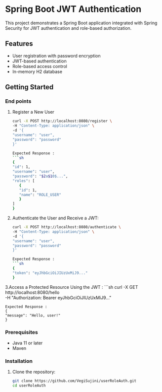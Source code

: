 # Spring Boot JWT Authentication

This project demonstrates a Spring Boot application integrated with Spring Security for JWT authentication and role-based authorization.

## Features

- User registration with password encryption
- JWT-based authentication
- Role-based access control
- In-memory H2 database

## Getting Started

### End points
1. Register a New User
     ```sh
    curl -X POST http://localhost:8080/register \
    -H "Content-Type: application/json" \
    -d '{
    "username": "user",
    "password": "password"
    }'
    
   Expected Response :
   ```sh
    {
    "id": 1,
    "username": "user",
    "password": "$2a$10$...",
    "roles": [
        {
        "id": 1,
        "name": "ROLE_USER"
        }
    ]
    }
2. Authenticate the User and Receive a JWT:
     ```sh
    curl -X POST http://localhost:8080/authenticate \
    -H "Content-Type: application/json" \
    -d '{
    "username": "user",
    "password": "password"
    }'

    Expected Response :
    ```sh
    {
    "token": "eyJhbGciOiJIUzUxMiJ9..."
    }

3.Access a Protected Resource Using the JWT : 
    ```sh
    curl -X GET http://localhost:8080/hello \
    -H "Authorization: Bearer eyJhbGciOiJIUzUxMiJ9..."

    Expected Response :
    {
    "message": "Hello, user!"
    }




### Prerequisites

- Java 11 or later
- Maven

### Installation

1. Clone the repository:
   ```sh
   git clone https://github.com/VegiSujini/userRoleAuth.git
   cd userRoleAuth
